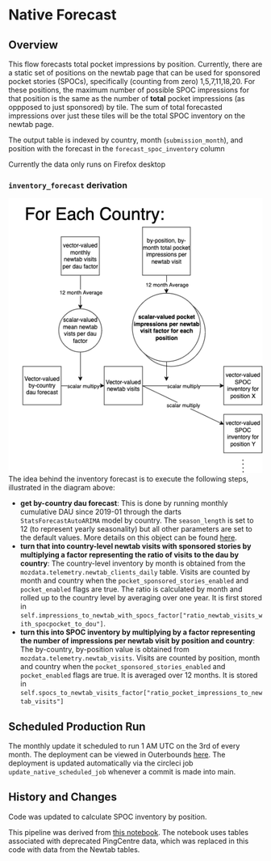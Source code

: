 # Native Forecast

## Overview
This flow forecasts total pocket impressions by position.  Currently, there are a static set of positions on the newtab page that can be used for sponsored pocket stories (SPOCs), specifically (counting from zero) 1,5,7,11,18,20. For these positions, the maximum number of possible SPOC impressions for that position is the same as the number of **total** pocket impressions (as oppposed to just sponsored) by tile.  The sum of total forecasted impressions over just these tiles will be the total SPOC inventory on the newtab page.

The output table is indexed by country, month (`submission_month`), and position with the forecast in the `forecast_spoc_inventory` column

Currently the data only runs on Firefox desktop

### `inventory_forecast` derivation
![inventory forecast flow diagram](native.drawio.png)
The idea behind the inventory forecast is to execute the following steps, illustrated in the diagram above:
- **get by-country dau forecast**: This is done by running monthly cumulative DAU since 2019-01 through the darts `StatsForecastAutoARIMA` model by country.  The  `season_length` is set to 12 (to represent yearly seasonality) but all other parameters are set to the default values.  More details on this object can be found [here](https://unit8co.github.io/darts/generated_api/darts.models.forecasting.sf_auto_arima.html).
- **turn that into country-level newtab visits with sponsored stories by multiplying a factor representing the ratio of visits to the dau by country**: The country-level inventory by month is obtained from the `mozdata.telemetry.newtab_clients_daily` table.  Visits are counted by month and country when the `pocket_sponsored_stories_enabled` and `pocket_enabled` flags are true.  The ratio is calculated by month and rolled up to the country level by averaging over one year.  It is first stored in `self.impressions_to_newtab_with_spocs_factor["ratio_newtab_visits_with_spocpocket_to_dou"]`.
- **turn this into SPOC inventory by multiplying by a factor representing the number of impressions per newtab visit by position and country**: The by-country, by-position value is obtained from `mozdata.telemetry.newtab_visits`.  Visits are counted by position, month and country when the `pocket_sponsored_stories_enabled` and `pocket_enabled` flags are true. It is averaged over 12 months.  It is stored in `self.spocs_to_newtab_visits_factor["ratio_pocket_impressions_to_newtab_visits"]`

## Scheduled Production Run
The monthly update it scheduled to run 1 AM UTC on the 3rd of every month. The deployment can be viewed in Outerbounds [here](https://ui.desertowl.obp.outerbounds.com/dashboard/flows/p/revenue/nativeforecast.prod.nativeforecastflow).  The deployment is updated automatically via the circleci job `update_native_scheduled_job` whenever a commit is made into main.

## History and Changes
Code was updated to calculate SPOC inventory by position.

This pipeline was derived from [this notebook](https://colab.research.google.com/drive/1zP1e02wp-ufv0lAR0PdUddILwF-9k-YI#scrollTo=SW7oxckRn0ov).  The notebook uses tables associated with deprecated PingCentre data, which was replaced in this code with data from the Newtab tables.